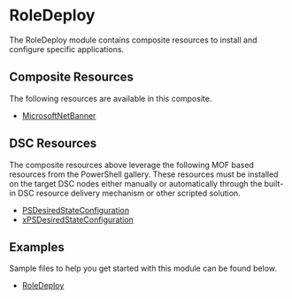 # RoleDeploy

The RoleDeploy module contains composite resources to install and configure specific applications.

## Composite Resources

The following resources are available in this composite.

* [MicrosoftNetBanner](DSCResources\MicrosoftNetBanner\MicrosoftNetBanner.schema.psm1)

## DSC Resources

The composite resources above leverage the following MOF based resources from the PowerShell gallery.
These resources must be installed on the target DSC nodes either manually or automatically through the built-in DSC resource delivery mechanism or other scripted solution.

* [PSDesiredStateConfiguration](https://technet.microsoft.com/en-us/library/dn391651.aspx)
* [xPSDesiredStateConfiguration](https://github.com/PowerShell/xPSDesiredStateConfiguration)

## Examples

Sample files to help you get started with this module can be found below.

* [RoleDeploy](Examples\Sample_RoleDeploy.ps1)
